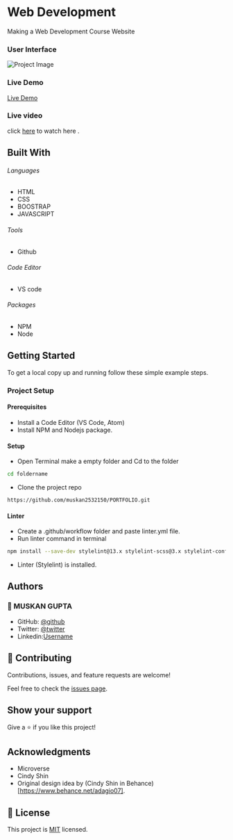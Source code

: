 # Web Development
Making a Web Development Course Website

### User Interface
 ![Project Image](images/website.png)

 ### Live Demo
 [Live Demo](https://muskan2532150.github.io/First_Capstone/)

 ### Live video
 click [here](https://drive.google.com/file/d/1-oQmHVNDO1gW_qwwB1b0XiWY0sRjhsvg/view?usp=sharing) to watch here .

## Built With

###### Languages 
- HTML
- CSS
- BOOSTRAP
- JAVASCRIPT
###### Tools  
- Github
###### Code Editor
- VS code
###### Packages 
- NPM
- Node

## Getting Started

To get a local copy up and running follow these simple example steps.

### Project Setup

#### Prerequisites
- Install a Code Editor (VS Code, Atom)
- Install NPM and Nodejs package.

#### Setup
- Open Terminal make a empty folder and Cd to the folder
 ```bash  
 cd foldername
 ```
- Clone the project repo
```bash 
https://github.com/muskan2532150/PORTFOLIO.git
```

#### Linter
- Create a .github/workflow folder and paste linter.yml file.
- Run linter command in terminal
```bash
npm install --save-dev stylelint@13.x stylelint-scss@3.x stylelint-config-standard@21.x stylelint-csstree-validator@1.x
```
- Linter (Stylelint) is installed.


## Authors

 
### 👤 MUSKAN GUPTA
- GitHub: [@github](https://github.com/muskan2532150)
- Twitter: [@twitter](muskan2532150)
- Linkedin:[Username](https://www.linkedin.com/in/muskan-gupta-869165225/)

## 🤝 Contributing

Contributions, issues, and feature requests are welcome!

Feel free to check the [issues page](../../issues/).

## Show your support

Give a ⭐️ if you like this project!

## Acknowledgments

- Microverse
- Cindy Shin
- Original design idea by (Cindy Shin in Behance) [https://www.behance.net/adagio07].

## 📝 License

This project is [MIT](./MIT.md) licensed.
